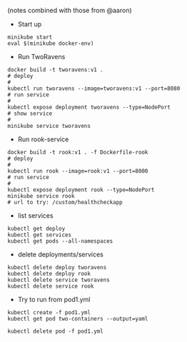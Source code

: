 (notes combined with those from @aaron)

- Start up

```
minikube start
eval $(minikube docker-env)
```

- Run TwoRavens

```
docker build -t tworavens:v1 .
# deploy
#
kubectl run tworavens --image=tworavens:v1 --port=8080
# run service
#
kubectl expose deployment tworavens --type=NodePort
# show service
#
minikube service tworavens
```

- Run rook-service

```
docker build -t rook:v1 . -f Dockerfile-rook
# deploy
#
kubectl run rook --image=rook:v1 --port=8000
# run service
#
kubectl expose deployment rook --type=NodePort
minikube service rook
# url to try: /custom/healthcheckapp
```

- list services

```
kubectl get deploy
kubectl get services
kubectl get pods --all-namespaces
```

- delete deployments/services

```
kubectl delete deploy tworavens
kubectl delete deploy rook
kubectl delete service tworavens
kubectl delete service rook
```

- Try to run from pod1.yml

```
kubectl create -f pod1.yml
kubectl get pod two-containers --output=yaml

kubectl delete pod -f pod1.yml

```
